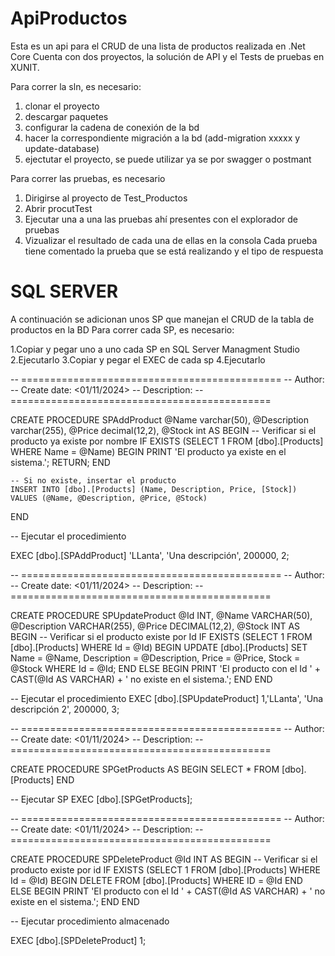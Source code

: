 # ApiProductos
Esta es un api para el CRUD de una lista de productos realizada en .Net Core
Cuenta con dos proyectos, la solución de API y el Tests de pruebas en XUNIT.

Para correr la sln, es necesario:
1. clonar el proyecto
2. descargar paquetes
3. configurar la cadena de conexión de la bd
4. hacer la correspondiente migración a la bd (add-migration xxxxx y update-database)
5. ejectutar el proyecto, se puede utilizar ya se por swagger o postmant

Para correr las pruebas, es necesario
1. Dirigirse al proyecto de Test_Productos
2. Abrir procutTest
3. Ejecutar una a una las pruebas ahí presentes con el explorador de pruebas
4. Vizualizar el resultado de cada una de ellas en la consola
Cada prueba tiene comentado la prueba que se está realizando y el tipo de respuesta

# SQL SERVER
A continuación se adicionan unos SP que manejan el CRUD de la tabla de productos en la BD 
Para correr cada SP, es necesario:

1.Copiar y pegar uno a uno cada SP en SQL Server Managment Studio
2.Ejecutarlo
3.Copiar y pegar el EXEC de cada sp
4.Ejecutarlo

-- =============================================
-- Author:		<Daniel Mora>
-- Create date: <01/11/2024>
-- Description:	<Create a product>
-- =============================================

CREATE PROCEDURE SPAddProduct
    @Name varchar(50),
    @Description varchar(255),
    @Price decimal(12,2),
    @Stock int
AS
BEGIN
    -- Verificar si el producto ya existe por nombre
    IF EXISTS (SELECT 1 FROM [dbo].[Products] WHERE Name = @Name)
    BEGIN
        PRINT 'El producto ya existe en el sistema.';
        RETURN;
    END

    -- Si no existe, insertar el producto
    INSERT INTO [dbo].[Products] (Name, Description, Price, [Stock])
    VALUES (@Name, @Description, @Price, @Stock)
END


-- Ejecutar el procedimiento

EXEC [dbo].[SPAddProduct] 'LLanta', 'Una descripción', 200000, 2;


-- =============================================
-- Author:		<Daniel Mora>
-- Create date: <01/11/2024>
-- Description:	<Update a product>
-- =============================================

CREATE PROCEDURE SPUpdateProduct
    @Id INT,
    @Name VARCHAR(50),
    @Description VARCHAR(255),
    @Price DECIMAL(12,2),
    @Stock INT
AS
BEGIN
    -- Verificar si el producto existe por Id
    IF EXISTS (SELECT 1 FROM [dbo].[Products] WHERE Id = @Id)
    BEGIN
        UPDATE [dbo].[Products]
        SET 
            Name = @Name,
            Description = @Description,
            Price = @Price,
            Stock = @Stock
        WHERE Id = @Id;
    END
    ELSE
    BEGIN
        PRINT 'El producto con el Id ' + CAST(@Id AS VARCHAR) + ' no existe en el sistema.';
    END
END

-- Ejecutar el procedimiento 
EXEC [dbo].[SPUpdateProduct] 1,'LLanta', 'Una descripción 2', 200000, 3;

-- =============================================
-- Author:		<Daniel Mora>
-- Create date: <01/11/2024>
-- Description:	<Get products>
-- =============================================

CREATE PROCEDURE SPGetProducts
AS
BEGIN
    SELECT * FROM [dbo].[Products]
END

-- Ejecutar SP
EXEC [dbo].[SPGetProducts];


-- =============================================
-- Author:		<Daniel Mora>
-- Create date: <01/11/2024>
-- Description:	<Delete a product>
-- =============================================


CREATE PROCEDURE SPDeleteProduct
    @Id INT
AS
BEGIN
    -- Verificar si el producto existe por id
    IF EXISTS (SELECT 1 FROM [dbo].[Products] WHERE Id = @Id)
    BEGIN
        DELETE FROM [dbo].[Products] WHERE ID = @Id
    END
    ELSE
    BEGIN
        PRINT 'El producto con el Id ' + CAST(@Id AS VARCHAR) + ' no existe en el sistema.';
    END
END

-- Ejecutar procedimiento almacenado

EXEC [dbo].[SPDeleteProduct] 1;
